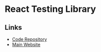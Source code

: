 # React Testing Library

## Links

- [Code Repository](https://github.com/testing-library/react-testing-library)
- [Main Website](https://testing-library.com/)
